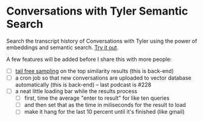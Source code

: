 # Conversations with Tyler Semantic Search

Search the transcript history of Conversations with Tyler using the power of embeddings and semantic search. [Try it out](https://koratkar.github.io/cwt-semantic-search).

A few features will be added before I share this with more people:
- [ ] [tail free sampling](https://www.trentonbricken.com/Tail-Free-Sampling/) on the top similarity results (this is back-end)
- [ ] a cron job so that new conversations are uploaded to vector database automatically (this is back-end) – last podcast is #228
- [ ] a neat little loading bar while the results process
  - [ ] first, time the average "enter to result" for like ten queries
  - [ ] and then set that as the time in miliseconds for the result to load
  - [ ] make it hang for the last 10 percent until it's finished (like gmail)
